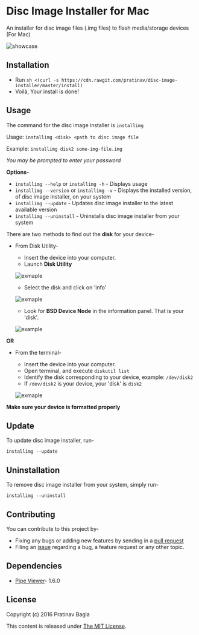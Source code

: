 # Disc Image Installer for Mac
An installer for disc image files (.img files) to flash media/storage devices (For Mac)

![showcase](http://i.imgur.com/Zm5Ltxa.jpg)

## Installation
- Run `sh <(curl -s https://cdn.rawgit.com/pratinav/disc-image-installer/master/install)`
- Voilà, Your install is done!

## Usage
The command for the disc image installer is `installimg`

Usage:  `installimg <disk> <path to disc image file`

Example:  `installimg disk2 some-img-file.img`

*You may be prompted to enter your password*

**Options-**
- `installimg --help` or `installimg -h` - Displays usage
- `installimg --version` or `installimg -v` - Displays the installed version, of disc image installer, on your system
- `installimg --update` - Updates disc image installer to the latest available version
- `installimg --uninstall` - Uninstalls disc image installer from your system

There are two methods to find out the **disk** for your device-
- From Disk Utility-
    - Insert the device into your computer.
    - Launch **Disk Utility**

    ![exmaple](http://i.imgur.com/4xg4WMq.jpg)

    - Select the disk and click on 'info'

    ![exmaple](http://i.imgur.com/rUSOccP.jpg)

    - Look for **BSD Device Node** in the information panel. That is your 'disk'.

    ![example](http://i.imgur.com/niObbg9.jpg)

**OR**

- From the terminal-
    - Insert the device into your computer.
    - Open terminal, and execute  `diskutil list`
    - Identify the disk corresponding to your device, example: `/dev/disk2`
    - If `/dev/disk2` is your device, your 'disk' is `disk2`

    ![exmaple](http://i.imgur.com/T1QbWAf.jpg)

**Make sure your device is formatted properly**

## Update
To update disc image installer, run-
```
installimg --update
```

## Uninstallation
To remove disc image installer from your system, simply run-
```
installimg --uninstall
```

## Contributing
You can contribute to this project by-
- Fixing any bugs or adding new features by sending in a [pull request](https://github.com/pratinav/disc-image-installer/pulls)
- Filing an [issue](https://github.com/pratinav/disc-image-installer/issues) regarding a bug, a feature request or any other topic.

## Dependencies
- [Pipe Viewer](http://www.ivarch.com/programs/pv.shtml)- 1.6.0

## License
Copyright (c) 2016 Pratinav Bagla

This content is released under [The MIT License](https://github.com/pratinav/disc-image-installer/blob/master/LICENSE.txt).
